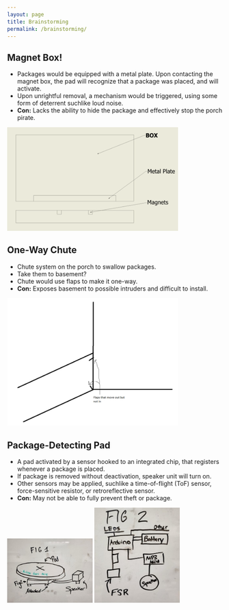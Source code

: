 ```yaml
---
layout: page
title: Brainstorming
permalink: /brainstorming/
---
```


## Magnet Box!
* Packages would be equipped with a metal plate. Upon contacting the magnet box, the pad will recognize that a package was placed, and will activate. ​
* Upon unrightful removal, a mechanism would be triggered, using some form of deterrent suchlike loud noise. ​
* __Con:__ Lacks the ability to hide the package and effectively stop the porch pirate​.

<img src="/res/brainstorming/magnets.png" alt="Magnet Box Concept" width=400>

## One-Way Chute
* Chute system on the porch to swallow packages​.
* Take them to basement?
* Chute would use flaps to make it one-way​.
* __Con:__ Exposes basement to possible intruders and difficult to install​.

<img src="/res/brainstorming/chute.png" alt="One-Way Chute Concept" width=400>

## Package-Detecting Pad
* A pad activated by a sensor hooked to an integrated chip, that registers whenever a package is placed. ​
* If package is removed without deactivation, speaker unit will turn on.​
* Other sensors may be applied, suchlike a time-of-flight (ToF) sensor, force-sensitive resistor, or retroreflective sensor​.
* __Con:​__ May not be able to fully prevent theft or package​.

<img src="/res/brainstorming/pad_1.jpg" alt="Package Detecting Pad Concept" width=200>
<img src="/res/brainstorming/pad_2.jpg" alt="Package Detecting Pad Concept" width=200>
